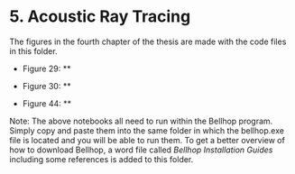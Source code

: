 # 5. Acoustic Ray Tracing

The figures in the fourth chapter of the thesis are made with the code files in this folder.
* Figure 29: **
* Figure 30: **

* Figure 44: **

Note: The above notebooks all need to run within the Bellhop program. Simply copy and paste them into the same folder in which the bellhop.exe file is located and you will be able to run them. To get a better overview of how to download Bellhop, a word file called *Bellhop Installation Guides* including some references is added to this folder.
